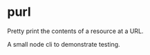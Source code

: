 # purl

Pretty print the contents of a resource at a URL.

A small node cli to demonstrate testing.
